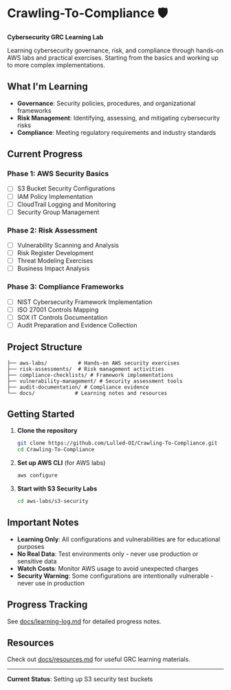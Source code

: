 # Crawling-To-Compliance 🛡️

**Cybersecurity GRC Learning Lab**

Learning cybersecurity governance, risk, and compliance through hands-on AWS labs and practical exercises. Starting from the basics and working up to more complex implementations.

## What I'm Learning

- **Governance**: Security policies, procedures, and organizational frameworks
- **Risk Management**: Identifying, assessing, and mitigating cybersecurity risks
- **Compliance**: Meeting regulatory requirements and industry standards

## Current Progress

### Phase 1: AWS Security Basics
- [ ] S3 Bucket Security Configurations
- [ ] IAM Policy Implementation
- [ ] CloudTrail Logging and Monitoring
- [ ] Security Group Management

### Phase 2: Risk Assessment
- [ ] Vulnerability Scanning and Analysis
- [ ] Risk Register Development
- [ ] Threat Modeling Exercises
- [ ] Business Impact Analysis

### Phase 3: Compliance Frameworks
- [ ] NIST Cybersecurity Framework Implementation
- [ ] ISO 27001 Controls Mapping
- [ ] SOX IT Controls Documentation
- [ ] Audit Preparation and Evidence Collection

## Project Structure

```
├── aws-labs/          # Hands-on AWS security exercises
├── risk-assessments/  # Risk management activities
├── compliance-checklists/ # Framework implementations
├── vulnerability-management/ # Security assessment tools
├── audit-documentation/ # Compliance evidence
└── docs/             # Learning notes and resources
```

## Getting Started

1. **Clone the repository**
   ```bash
   git clone https://github.com/Lulled-OI/Crawling-To-Compliance.git
   cd Crawling-To-Compliance
   ```

2. **Set up AWS CLI** (for AWS labs)
   ```bash
   aws configure
   ```

3. **Start with S3 Security Labs**
   ```bash
   cd aws-labs/s3-security
   ```

## Important Notes

- **Learning Only**: All configurations and vulnerabilities are for educational purposes
- **No Real Data**: Test environments only - never use production or sensitive data
- **Watch Costs**: Monitor AWS usage to avoid unexpected charges
- **Security Warning**: Some configurations are intentionally vulnerable - never use in production

## Progress Tracking

See [docs/learning-log.md](docs/learning-log.md) for detailed progress notes.

## Resources

Check out [docs/resources.md](docs/resources.md) for useful GRC learning materials.

---

**Current Status**: Setting up S3 security test buckets